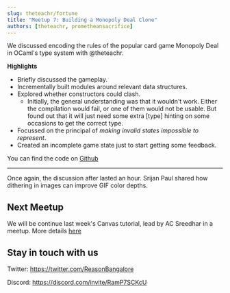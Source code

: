 ```yaml
---
slug: theteachr/fortune
title: "Meetup 7: Building a Monopoly Deal Clone"
authors: [theteachr, prometheansacrifice]
---
```



We discussed encoding the rules of the popular card game Monopoly Deal in
OCaml's type system with @theteachr.

**Highlights**

- Briefly discussed the gameplay.
- Incrementally built modules around relevant data structures.
- Explored whether constructors could clash.
  - Initially, the general understanding was that it wouldn't work. Either the
	compilation would fail, or one of them would not be usable. But found out
	that it will just need some extra [type] hinting on some occasions to get
	the correct type.
- Focussed on the principal of _making invalid states impossible to represent_.
- Created an incomplete game state just to start getting some feedback.

You can find the code on [Github](https://github.com/theteachr/fortune)

---

Once again, the discussion after lasted an hour. Srijan Paul shared how
dithering in images can improve GIF color depths.


## Next Meetup

We will be continue last week's Canvas tutorial, lead by AC Sreedhar in a meetup. More details [here](/upcoming-meetups#continued-html-canvas-game-tutorial-but-with-reason-and-ocaml)

## Stay in touch with us 

Twitter: https://twitter.com/ReasonBangalore

Discord: https://discord.com/invite/RamP7SCKcU


